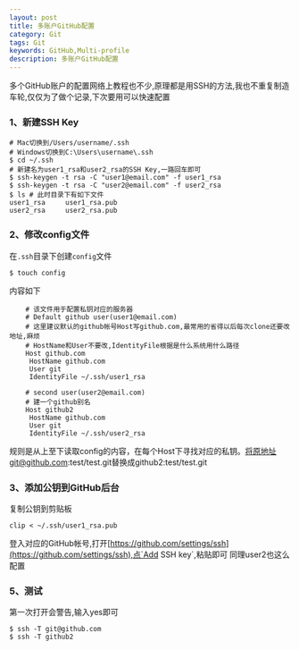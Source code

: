 ```yaml
---
layout: post
title: 多账户GitHub配置
category: Git
tags: Git
keywords: GitHub,Multi-profile
description: 多账户GitHub配置
---
```


多个GitHub账户的配置网络上教程也不少,原理都是用SSH的方法,我也不重复制造车轮,仅仅为了做个记录,下次要用可以快速配置

### 1、新建SSH Key

    # Mac切换到/Users/username/.ssh
    # Windows切换到C:\Users\username\.ssh
    $ cd ~/.ssh
    # 新建名为user1_rsa和user2_rsa的SSH Key,一路回车即可
    $ ssh-keygen -t rsa -C "user1@email.com" -f user1_rsa 
    $ ssh-keygen -t rsa -C "user2@email.com" -f user2_rsa
    $ ls # 此时目录下有如下文件
    user1_rsa     user1_rsa.pub
    user2_rsa     user2_rsa.pub

### 2、修改config文件

在`.ssh`目录下创建`config`文件

    $ touch config

内容如下

```
    # 该文件用于配置私钥对应的服务器
    # Default github user(user1@email.com)
    # 这里建议默认的github帐号Host写github.com,最常用的省得以后每次clone还要改地址,麻烦
    # HostName和User不要改,IdentityFile根据是什么系统用什么路径
    Host github.com
     HostName github.com
     User git
     IdentityFile ~/.ssh/user1_rsa
    
    # second user(user2@email.com)
    # 建一个github别名
    Host github2
     HostName github.com
     User git
     IdentityFile ~/.ssh/user2_rsa
```
规则是从上至下读取config的内容，在每个Host下寻找对应的私钥。将原地址git@github.com:test/test.git替换成github2:test/test.git

### 3、添加公钥到GitHub后台

复制公钥到剪贴板

    clip < ~/.ssh/user1_rsa.pub
    
登入对应的GitHub帐号,打开[https://github.com/settings/ssh](https://github.com/settings/ssh),点`Add SSH key`,粘贴即可
同理user2也这么配置

### 5、测试

第一次打开会警告,输入yes即可

    $ ssh -T git@github.com
    $ ssh -T github2
